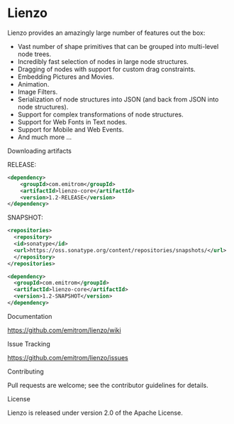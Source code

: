 Lienzo
======

Lienzo provides an amazingly large number of features out the box:

* Vast number of shape primitives that can be grouped into multi-level node trees.
* Incredibly fast selection of nodes in large node structures.
* Dragging of nodes with support for custom drag constraints.
* Embedding Pictures and Movies.
* Animation.
* Image Filters.
* Serialization of node structures into JSON (and back from JSON into node structures).
* Support for complex transformations of node structures.
* Support for Web Fonts in Text nodes.
* Support for Mobile and Web Events.
* And much more ...

Downloading artifacts

RELEASE:

```xml
<dependency>
    <groupId>com.emitrom</groupId>
    <artifactId>lienzo-core</artifactId>
    <version>1.2-RELEASE</version>
</dependency>
```

SNAPSHOT:

```xml
<repositories>
  <repository>
  <id>sonatype</id>
  <url>https://oss.sonatype.org/content/repositories/snapshots/</url>
  </repository>
</repositories>

<dependency>
  <groupId>com.emitrom</groupId>
  <artifactId>lienzo-core</artifactId>
  <version>1.2-SNAPSHOT</version>
</dependency>﻿
```

Documentation

https://github.com/emitrom/lienzo/wiki

Issue Tracking

https://github.com/emitrom/lienzo/issues

Contributing

Pull requests are welcome; see the contributor guidelines for details.

License

Lienzo is released under version 2.0 of the Apache License.
